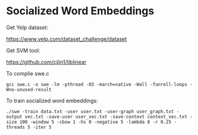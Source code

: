 # Socialized Word Embeddings
Get Yelp dataset:

https://www.yelp.com/dataset_challenge/dataset

Get SVM tool:

https://github.com/cjlin1/liblinear

To complie swe.c

`gcc swe.c -o swe -lm -pthread -O3 -march=native -Wall -funroll-loops -Wno-unused-result`

To train socialized word embeddings:

`./swe -train data.txt -user user.txt -user-graph user_graph.txt -output vec.txt -save-user user_vec.txt -save-context context_vec.txt -size 100 -window 5 -cbow 1 -hs 0 -negative 5 -lambda 8 -r 0.25 -threads 5 -iter 5` 

